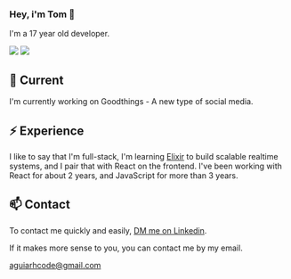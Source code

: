 ### Hey, i'm Tom 👋

I'm a 17 year old developer.

<div> 
  <a href = "mailto:aguiarhcode@gmail.com"><img src="https://img.shields.io/badge/-Gmail-%23333?style=for-the-badge&logo=gmail&logoColor=white" target="_blank"></a>
  <a href="https://www.linkedin.com/in/tom%C3%A1s-aguiar-6690481ab/" target="_blank"><img src="https://img.shields.io/badge/-LinkedIn-%230077B5?style=for-the-badge&logo=linkedin&logoColor=white" target="_blank"></a> 
 
</div>

## 🔭 Current

I'm currently working on Goodthings - A new type of social media.
## ⚡️ Experience

I like to say that I'm full-stack, I'm learning [Elixir](https://elixir-lang.org) to build scalable realtime systems, and I pair that with React on the frontend. I've been working with React for about 2 years, and JavaScript for more than 3 years.

## 📫 Contact

To contact me quickly and easily, [DM me on Linkedin](https://www.linkedin.com/in/tom%C3%A1s-aguiar-6690481ab/).

If it makes more sense to you, you can contact me by my email.

aguiarhcode@gmail.com
